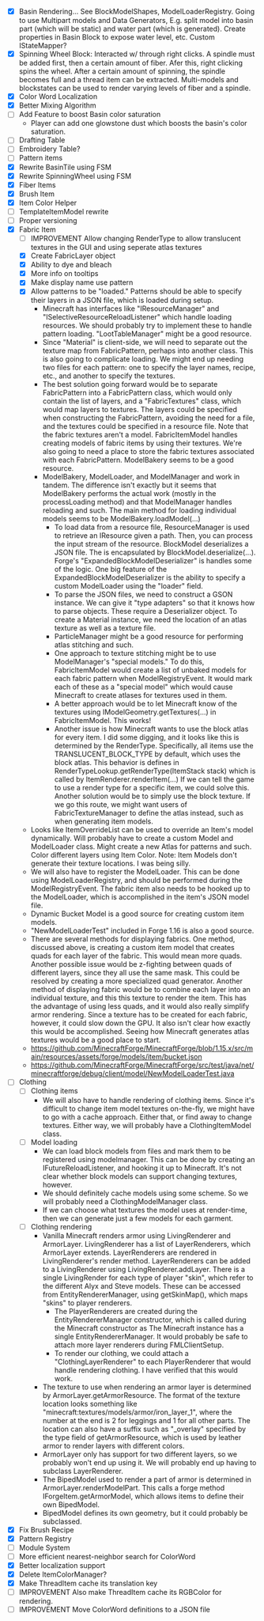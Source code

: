 - [x] Basin Rendering... See BlockModelShapes, ModelLoaderRegistry. Going to use Multipart models and Data Generators, E.g. split model into basin part (which will be static) and water part (which is generated). Create properties in Basin Block to expose water level, etc. Custom IStateMapper?
- [x] Spinning Wheel Block: Interacted w/ through right clicks. A spindle must be added first, then a certain amount of fiber. Afer this, right clicking spins the wheel. After a certain amount of spinning, the spindle becomes full and a thread item can be extracted. Multi-models and blockstates can be used to render varying levels of fiber and a spindle.
- [x] Color Word Localization
- [x] Better Mixing Algorithm
- [ ] Add Feature to boost Basin color saturation
	- Player can add one glowstone dust which boosts the basin's color saturation.
- [ ] Drafting Table
- [ ] Embroidery Table?
- [ ] Pattern items
- [x] Rewrite BasinTile using FSM
- [x] Rewrite SpinningWheel using FSM
- [x] Fiber Items
- [x] Brush Item
- [x] Item Color Helper
- [ ] TemplateItemModel rewrite
- [ ] Proper versioning
- [x] Fabric Item
	- [ ] IMPROVEMENT Allow changing RenderType to allow translucent textures in the GUI and using seperate atlas textures
	- [x] Create FabricLayer object
	- [x] Ability to dye and bleach
	- [x] More info on tooltips
	- [x] Make display name use pattern
	- [x] Allow patterns to be "loaded." Patterns should be able to specify their layers in a JSON file, which is loaded during setup.
		- Minecraft has interfaces like "IResourceManager" and "ISelectiveResourceReloadListener" which handle loading resources. We should probably try to implement these to handle pattern loading. "LootTableManager" might be a good resource.
		- Since "Material" is client-side, we will need to separate out the texture map from FabricPattern, perhaps into another class. This is also going to complicate loading. We might end up needing two files for each pattern: one to specify the layer names, recipe, etc., and another to specify the textures.
		- The best solution going forward would be to separate FabricPattern into a FabricPattern class, which would only contain the list of layers, and a "FabricTextures" class, which would map layers to textures. The layers could be specified when constructing the FabricPattern, avoiding the need for a file, and the textures could be specified in a resource file. Note that the fabric textures aren't a model. FabricItemModel handles creating models of fabric items by using their textures. We're also going to need a place to store the fabric textures associated with each FabricPattern. ModelBakery seems to be a good resource.
		- ModelBakery, ModelLoader, and ModelManager and work in tandem. The difference isn't exactly but it seems that ModelBakery performs the actual work (mostly in the processLoading method) and that ModelManager handles reloading and such. The main method for loading individual models seems to be ModelBakery.loadModel(...)
			- To load data from a resource file, ResourceManager is used to retrieve an IResource given a path. Then, you can process the input stream of the resource. BlockModel deserializes a JSON file. The is encapsulated by BlockModel.deserialize(...). Forge's "ExpandedBlockModelDeserializer" is handles some of the logic. One big feature of the ExpandedBlockModelDeserializer is the ability to specify a custom ModelLoader using the "loader" field.
			- To parse the JSON files, we need to construct a GSON instance. We can give it "type adapters" so that it knows how to parse objects. These require a Deserializer object. To create a Material instance, we need the location of an atlas texture as well as a texture file.
			- ParticleManager might be a good resource for performing atlas stitching and such.
			- One approach to texture stitching might be to use ModelManager's "special models." To do this, FabricItemModel would create a list of unbaked models for each fabric pattern when ModelRegistryEvent. It would mark each of these as a "special model" which would cause Minecraft to create atlases for textures used in them.
			- A better approach would be to let Minecraft know of the textures using IModelGeometry.getTextures(...) in FabricItemModel. This works!
			- Another issue is how Minecraft wants to use the block atlas for every item. I did some digging, and it looks like this is determined by the RenderType. Specifically, all items use the TRANSLUCENT_BLOCK_TYPE by default, which uses the block atlas. This behavior is defines in RenderTypeLookup.getRenderType(ItemStack stack) which is called by ItemRenderer.renderItem(...) If we can tell the game to use a render type for a specific item, we could solve this. Another solution would be to simply use the block texture. If we go this route, we might want users of FabricTextureManager to define the atlas instead, such as when generating item models.
	- Looks like ItemOverrideList can be used to override an Item's model dynamically. Will probably have to create a custom Model and ModelLoader class. Might create a new Atlas for patterns and such. Color different layers using Item Color. Note: Item Models don't generate their texture locations. I was being silly.
	- We will also have to register the ModelLoader. This can be done using ModelLoaderRegistry, and should be performed during the ModelRegistryEvent. The fabric item also needs to be hooked up to the ModelLoader, which is accomplished in the item's JSON model file.
	- Dynamic Bucket Model is a good source for creating custom item models.
	- "NewModelLoaderTest" included in Forge 1.16 is also a good source.
	- There are several methods for displaying fabrics. One method, discussed above, is creating a custom item model that creates quads for each layer of the fabric. This would mean more quads. Another possible issue would be z-fighting between quads of different layers, since they all use the same mask. This could be resolved by creating a more specialized quad generator. Another method of displaying fabric would be to combine each layer into an individual texture, and this this texture to render the item. This has the advantage of using less quads, and it would also really simplify armor rendering. Since a texture has to be created for each fabric, however, it could slow down the GPU. It also isn't clear how exactly this would be accomplished. Seeing how Minecraft generates atlas textures would be a good place to start.
	- https://github.com/MinecraftForge/MinecraftForge/blob/1.15.x/src/main/resources/assets/forge/models/item/bucket.json
	- https://github.com/MinecraftForge/MinecraftForge/src/test/java/net/minecraftforge/debug/client/model/NewModelLoaderTest.java
- [ ] Clothing
	- [ ] Clothing items
		- We will also have to handle rendering of clothing items. Since it's difficult to change item model textures on-the-fly, we might have to go with a cache approach. Either that, or find away to change textures. Either way, we will probably have a ClothingItemModel class.
	- [ ] Model loading
		- We can load block models from files and mark them to be registered using modelmanager. This can be done by creating an IFutureReloadListener, and hooking it up to Minecraft. It's not clear whether block models can support changing textures, however.
		- We should definitely cache models using some scheme. So we will probably need a ClothingModelManager class.
		- If we can choose what textures the model uses at render-time, then we can generate just a few models for each garment.
	- [ ] Clothing rendering
		- Vanilla Minecraft renders armor using LivingRenderer and ArmorLayer. LivingRenderer has a list of LayerRenderers, which ArmorLayer extends. LayerRenderers are rendered in LivingRenderer's render method. LayerRenderers can be added to a LivingRenderer using LivingRenderer.addLayer. There is a single LivingRender for each type of player "skin", which refer to the different Alyx and Steve models. These can be accessed from EntityRendererManager, using getSkinMap(), which maps "skins" to player renderers.
			- The PlayerRenderers are created during the EntityRendererManager constructor, which is called during the Minecraft constructor as The Minecraft instance has a single EntityRendererManager. It would probably be safe to attach more layer renderers during FMLClientSetup.
			- To render our clothing, we could attach a "ClothingLayerRenderer" to each PlayerRenderer that would handle rendering clothing. I have verified that this would work.
		- The texture to use when rendering an armor layer is determined by ArmorLayer.getArmorResource. The format of the texture location looks something like "minecraft:textures/models/armor/iron_layer_1", where the number at the end is 2 for leggings and 1 for all other parts. The location can also have a suffix such as "_overlay" specified by the type field of getArmorResource, which is used by leather armor to render layers with different colors.
		- ArmorLayer only has support for two different layers, so we probably won't end up using it. We will probably end up having to subclass LayerRenderer. 
		- The BipedModel used to render a part of armor is determined in ArmorLayer.renderModelPart. This calls a forge method IForgeItem.getArmorModel, which allows items to define their own BipedModel.
		- BipedModel defines its own geometry, but it could probably be subclassed.
- [x] Fix Brush Recipe
- [x] Pattern Registry
- [ ] Module System
- [ ] More efficient nearest-neighbor search for ColorWord
- [x] Better localization support
- [x] Delete ItemColorManager?
- [x] Make ThreadItem cache its translation key
- [ ] IMPROVEMENT Also make ThreadItem cache its RGBColor for rendering.
- [ ] IMPROVEMENT Move ColorWord definitions to a JSON file